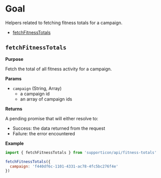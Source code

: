 # Goal

Helpers related to fetching fitness totals for a campaign.

- [fetchFitnessTotals](#fetchfitnesstotals)

## `fetchFitnessTotals`

**Purpose**

Fetch the total of all fitness activity for a campaign.

**Params**

- `campaign` (String, Array)
  - a campaign id
  - an array of campaign ids

**Returns**

A pending promise that will either resolve to:

- Success: the data returned from the request
- Failure: the error encountered

**Example**

```javascript
import { fetchFitnessTotals } from 'supporticon/api/fitness-totals'

fetchFitnessTotals({
  campaign: 'f440df6c-1101-4331-ac78-4fc5bc276f4e'
})
```

